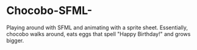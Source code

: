 # Chocobo-SFML-
Playing around with SFML and animating with a sprite sheet. Essentially, chocobo walks around, eats eggs that spell "Happy Birthday!" and grows bigger.
